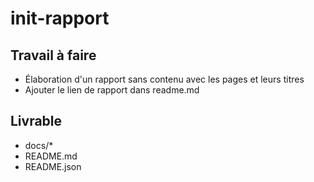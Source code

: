 # init-rapport

## Travail à faire

- Élaboration d'un rapport sans contenu avec les pages et leurs titres
- Ajouter le lien de rapport dans readme.md

## Livrable


- docs/*
- README.md
- README.json
